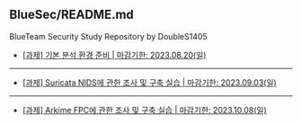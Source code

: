 ## BlueSec/README.md
BlueTeam Security Study Repository by DoubleS1405


- [[과제] 기본 분석 환경 준비 | 마감기한: 2023.08.20(일)](https://classroom.google.com/c/NjE3MzU2MzI2OTQz/a/NjE3OTcwOTcwNjgx/details)
---

- [[과제] Suricata NIDS에 관한 조사 및 구축 실습 | 마감기한: 2023.09.03(일)](https://classroom.google.com/c/NjE3MzU2MzI2OTQz/a/NjE5MjgyODE4MTgy/details)
---

- [[과제] Arkime FPC에 관한 조사 및 구축 실습 | 마감기한: 2023.10.08(일)](https://classroom.google.com/c/NjE3MzU2MzI2OTQz/a/NjI1NzI4MDE3ODEz/details)
